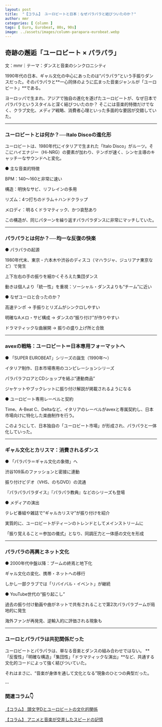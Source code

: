 ```yaml
---
layout: post
title:  "【コラム】 ユーロビートと日本：なぜパラパラと結びついたのか？"
author: mmr
categories: [ Column ]
tags: [ Euro, Eurobeat, 80s, 90s]
image: ../assets/images/column-parapara-eurobeat.webp
---
```


## 奇跡の邂逅「ユーロビート × パラパラ」

文：mmr｜テーマ：ダンスと音楽のシンクロニシティ

1990年代の日本、ギャル文化の中心にあったのは“パラパラ”という手振りダンスだった。そのパラパラと**一心同体のように広まった音楽ジャンルが「ユーロビート」**である。

ヨーロッパで生まれ、アジアで独自の進化を遂げたユーロビートが、なぜ日本でパラパラというスタイルと深く結びついたのか？
そこには音楽的特徴だけでなく、クラブ文化、メディア戦略、消費者心理といった多面的な要因が交錯していた。


<hr>

### ユーロビートとは何か？──Italo Discoの進化形
ユーロビートは、1980年代にイタリアで生まれた「Italo Disco」がルーツ。そこにハイエナジー（Hi-NRG）の要素が加わり、テンポが速く、シンセ主導のキャッチーなサウンドへと変化。

● 主な音楽的特徴

BPM：140〜160と非常に速い

構造：明快なサビ、リフレインの多用

リズム：4つ打ちのドラム＋ハンドクラップ

メロディ：明るくドラマティック、かつ哀愁あり

この構造が、同じパターンを繰り返すパラパラダンスに非常にマッチしていた。


<hr>

### パラパラとは何か？──均一な反復の快楽
● パラパラの起源

1980年代末、東京・六本木や渋谷のディスコ（マハラジャ、ジュリアナ東京など）で発生

上下左右の手の振りを細かくそろえた集団ダンス

動きは個人より「統一性」を重視：ソーシャル・ダンスよりも“チーム”に近い

● なぜユーロと合ったのか？

高速テンポ → 手振りとリズムがシンクロしやすい

明確なAメロ・サビ構成 → ダンスの“振り付け”が作りやすい

ドラマティックな曲展開 → 振りの盛り上げ所と合致


<hr>

### avexの戦略：ユーロビート＝日本専用フォーマットへ
● 「SUPER EUROBEAT」シリーズの誕生（1990年〜）

イタリア制作、日本市場専用のコンピレーションシリーズ

パラパラフロアとCDショップを結ぶ“連動商品”

ジャケットやブックレットに振り付け解説が掲載されるようになる

● ユーロビート専用レーベルと契約

Time、A-Beat C、Deltaなど、イタリアのレーベルがavexと専属契約し、日本市場向けに特化した楽曲制作を行う。

このようにして、日本独自の「ユーロビート市場」が形成され、パラパラと一体化していった。


<hr>

### ギャル文化とカリスマ：消費されるダンス
● 「パラパラ＝ギャル文化の象徴」へ

渋谷109系のファッションと密接に連動

振り付けビデオ（VHS、のちDVD）の流通

『パラパラパラダイス』『パラパラ教典』などのシリーズも登場

● メディアの演出

テレビ番組や雑誌で“ギャルカリスマ”が振り付けを紹介

実質的に、ユーロビートがティーンのトレンドとしてメインストリームに

「振り覚えること＝参加の儀式」となり、同調圧力と一体感の文化を形成


<hr>

###  パラパラの再興とネット文化
● 2000年代中盤以降：ブームの終焉と地下化

ギャル文化の変化、携帯・ネットへの移行

しかし一部クラブでは「リバイバル・イベント」が継続

● YouTube世代の“振り起こし”

過去の振り付け動画や曲がネットで共有されることで第2次パラパラブームが局地的に発生

海外ファンが再発見、逆輸入的に評価される現象も


<hr>

### ユーロとパラパラは共犯関係だった
ユーロビートとパラパラは、単なる音楽とダンスの組み合わせではない。
**「反復性」「明確な構造」「集団性」「ドラマティックな演出」**など、共通する文化的コードによって強く結びついていた。

それはまさに、“音楽が身体を通して文化となる”現象のひとつの典型だった。

--

### 関連コラム👇

 [【コラム】 頭文字Dとユーロビートの文化的関係](https://monumental-movement.jp/Column-InitialD-Eurobeat)

[【コラム】 アニメと音楽が交差したスピードの記憶](https://monumental-movement.jp/Column-InitialD-Eurobeat2)